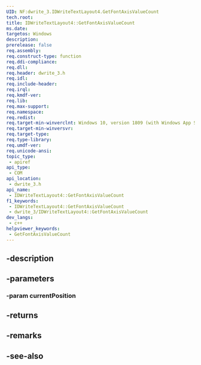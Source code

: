 ```yaml
---
UID: NF:dwrite_3.IDWriteTextLayout4.GetFontAxisValueCount
tech.root: 
title: IDWriteTextLayout4::GetFontAxisValueCount
ms.date: 
targetos: Windows
description: 
prerelease: false
req.assembly: 
req.construct-type: function
req.ddi-compliance: 
req.dll: 
req.header: dwrite_3.h
req.idl: 
req.include-header: 
req.irql: 
req.kmdf-ver: 
req.lib: 
req.max-support: 
req.namespace: 
req.redist: 
req.target-min-winverclnt: Windows 10, version 1809 (with Windows App SDK 0.5 or later)
req.target-min-winversvr: 
req.target-type: 
req.type-library: 
req.umdf-ver: 
req.unicode-ansi: 
topic_type:
 - apiref
api_type:
 - COM
api_location:
 - dwrite_3.h
api_name:
 - IDWriteTextLayout4::GetFontAxisValueCount
f1_keywords:
 - IDWriteTextLayout4::GetFontAxisValueCount
 - dwrite_3/IDWriteTextLayout4::GetFontAxisValueCount
dev_langs:
 - c++
helpviewer_keywords:
 - GetFontAxisValueCount
---
```


## -description

## -parameters

### -param currentPosition

## -returns

## -remarks

## -see-also

